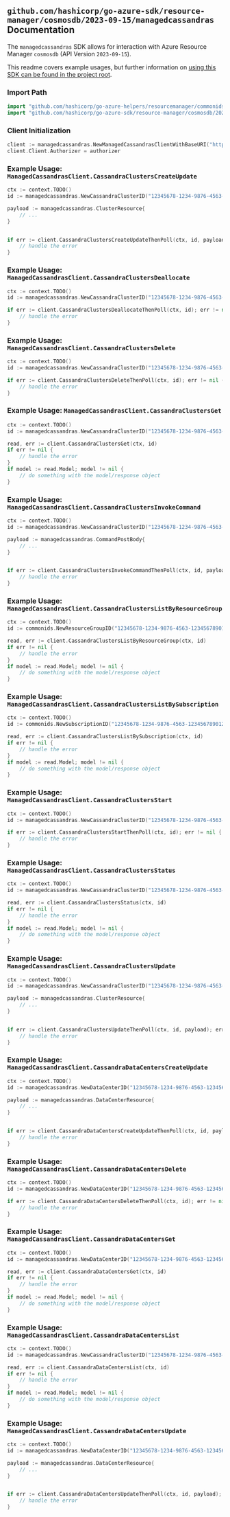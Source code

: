 
## `github.com/hashicorp/go-azure-sdk/resource-manager/cosmosdb/2023-09-15/managedcassandras` Documentation

The `managedcassandras` SDK allows for interaction with Azure Resource Manager `cosmosdb` (API Version `2023-09-15`).

This readme covers example usages, but further information on [using this SDK can be found in the project root](https://github.com/hashicorp/go-azure-sdk/tree/main/docs).

### Import Path

```go
import "github.com/hashicorp/go-azure-helpers/resourcemanager/commonids"
import "github.com/hashicorp/go-azure-sdk/resource-manager/cosmosdb/2023-09-15/managedcassandras"
```


### Client Initialization

```go
client := managedcassandras.NewManagedCassandrasClientWithBaseURI("https://management.azure.com")
client.Client.Authorizer = authorizer
```


### Example Usage: `ManagedCassandrasClient.CassandraClustersCreateUpdate`

```go
ctx := context.TODO()
id := managedcassandras.NewCassandraClusterID("12345678-1234-9876-4563-123456789012", "example-resource-group", "cassandraClusterName")

payload := managedcassandras.ClusterResource{
	// ...
}


if err := client.CassandraClustersCreateUpdateThenPoll(ctx, id, payload); err != nil {
	// handle the error
}
```


### Example Usage: `ManagedCassandrasClient.CassandraClustersDeallocate`

```go
ctx := context.TODO()
id := managedcassandras.NewCassandraClusterID("12345678-1234-9876-4563-123456789012", "example-resource-group", "cassandraClusterName")

if err := client.CassandraClustersDeallocateThenPoll(ctx, id); err != nil {
	// handle the error
}
```


### Example Usage: `ManagedCassandrasClient.CassandraClustersDelete`

```go
ctx := context.TODO()
id := managedcassandras.NewCassandraClusterID("12345678-1234-9876-4563-123456789012", "example-resource-group", "cassandraClusterName")

if err := client.CassandraClustersDeleteThenPoll(ctx, id); err != nil {
	// handle the error
}
```


### Example Usage: `ManagedCassandrasClient.CassandraClustersGet`

```go
ctx := context.TODO()
id := managedcassandras.NewCassandraClusterID("12345678-1234-9876-4563-123456789012", "example-resource-group", "cassandraClusterName")

read, err := client.CassandraClustersGet(ctx, id)
if err != nil {
	// handle the error
}
if model := read.Model; model != nil {
	// do something with the model/response object
}
```


### Example Usage: `ManagedCassandrasClient.CassandraClustersInvokeCommand`

```go
ctx := context.TODO()
id := managedcassandras.NewCassandraClusterID("12345678-1234-9876-4563-123456789012", "example-resource-group", "cassandraClusterName")

payload := managedcassandras.CommandPostBody{
	// ...
}


if err := client.CassandraClustersInvokeCommandThenPoll(ctx, id, payload); err != nil {
	// handle the error
}
```


### Example Usage: `ManagedCassandrasClient.CassandraClustersListByResourceGroup`

```go
ctx := context.TODO()
id := commonids.NewResourceGroupID("12345678-1234-9876-4563-123456789012", "example-resource-group")

read, err := client.CassandraClustersListByResourceGroup(ctx, id)
if err != nil {
	// handle the error
}
if model := read.Model; model != nil {
	// do something with the model/response object
}
```


### Example Usage: `ManagedCassandrasClient.CassandraClustersListBySubscription`

```go
ctx := context.TODO()
id := commonids.NewSubscriptionID("12345678-1234-9876-4563-123456789012")

read, err := client.CassandraClustersListBySubscription(ctx, id)
if err != nil {
	// handle the error
}
if model := read.Model; model != nil {
	// do something with the model/response object
}
```


### Example Usage: `ManagedCassandrasClient.CassandraClustersStart`

```go
ctx := context.TODO()
id := managedcassandras.NewCassandraClusterID("12345678-1234-9876-4563-123456789012", "example-resource-group", "cassandraClusterName")

if err := client.CassandraClustersStartThenPoll(ctx, id); err != nil {
	// handle the error
}
```


### Example Usage: `ManagedCassandrasClient.CassandraClustersStatus`

```go
ctx := context.TODO()
id := managedcassandras.NewCassandraClusterID("12345678-1234-9876-4563-123456789012", "example-resource-group", "cassandraClusterName")

read, err := client.CassandraClustersStatus(ctx, id)
if err != nil {
	// handle the error
}
if model := read.Model; model != nil {
	// do something with the model/response object
}
```


### Example Usage: `ManagedCassandrasClient.CassandraClustersUpdate`

```go
ctx := context.TODO()
id := managedcassandras.NewCassandraClusterID("12345678-1234-9876-4563-123456789012", "example-resource-group", "cassandraClusterName")

payload := managedcassandras.ClusterResource{
	// ...
}


if err := client.CassandraClustersUpdateThenPoll(ctx, id, payload); err != nil {
	// handle the error
}
```


### Example Usage: `ManagedCassandrasClient.CassandraDataCentersCreateUpdate`

```go
ctx := context.TODO()
id := managedcassandras.NewDataCenterID("12345678-1234-9876-4563-123456789012", "example-resource-group", "cassandraClusterName", "dataCenterName")

payload := managedcassandras.DataCenterResource{
	// ...
}


if err := client.CassandraDataCentersCreateUpdateThenPoll(ctx, id, payload); err != nil {
	// handle the error
}
```


### Example Usage: `ManagedCassandrasClient.CassandraDataCentersDelete`

```go
ctx := context.TODO()
id := managedcassandras.NewDataCenterID("12345678-1234-9876-4563-123456789012", "example-resource-group", "cassandraClusterName", "dataCenterName")

if err := client.CassandraDataCentersDeleteThenPoll(ctx, id); err != nil {
	// handle the error
}
```


### Example Usage: `ManagedCassandrasClient.CassandraDataCentersGet`

```go
ctx := context.TODO()
id := managedcassandras.NewDataCenterID("12345678-1234-9876-4563-123456789012", "example-resource-group", "cassandraClusterName", "dataCenterName")

read, err := client.CassandraDataCentersGet(ctx, id)
if err != nil {
	// handle the error
}
if model := read.Model; model != nil {
	// do something with the model/response object
}
```


### Example Usage: `ManagedCassandrasClient.CassandraDataCentersList`

```go
ctx := context.TODO()
id := managedcassandras.NewCassandraClusterID("12345678-1234-9876-4563-123456789012", "example-resource-group", "cassandraClusterName")

read, err := client.CassandraDataCentersList(ctx, id)
if err != nil {
	// handle the error
}
if model := read.Model; model != nil {
	// do something with the model/response object
}
```


### Example Usage: `ManagedCassandrasClient.CassandraDataCentersUpdate`

```go
ctx := context.TODO()
id := managedcassandras.NewDataCenterID("12345678-1234-9876-4563-123456789012", "example-resource-group", "cassandraClusterName", "dataCenterName")

payload := managedcassandras.DataCenterResource{
	// ...
}


if err := client.CassandraDataCentersUpdateThenPoll(ctx, id, payload); err != nil {
	// handle the error
}
```
